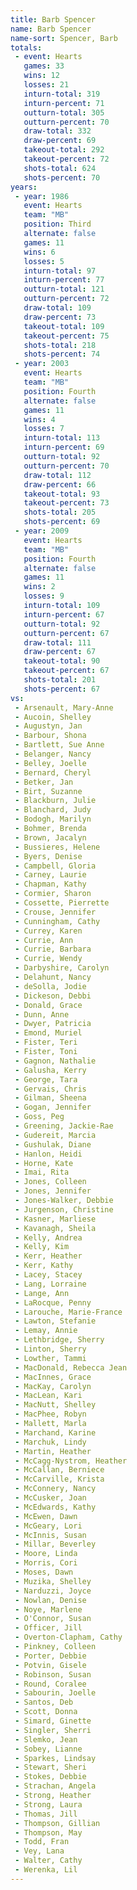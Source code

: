 ```yaml
---
title: Barb Spencer
name: Barb Spencer
name-sort: Spencer, Barb
totals:
 - event: Hearts
   games: 33
   wins: 12
   losses: 21
   inturn-total: 319
   inturn-percent: 71
   outturn-total: 305
   outturn-percent: 70
   draw-total: 332
   draw-percent: 69
   takeout-total: 292
   takeout-percent: 72
   shots-total: 624
   shots-percent: 70
years:
 - year: 1986
   event: Hearts
   team: "MB"
   position: Third
   alternate: false
   games: 11
   wins: 6
   losses: 5
   inturn-total: 97
   inturn-percent: 77
   outturn-total: 121
   outturn-percent: 72
   draw-total: 109
   draw-percent: 73
   takeout-total: 109
   takeout-percent: 75
   shots-total: 218
   shots-percent: 74
 - year: 2003
   event: Hearts
   team: "MB"
   position: Fourth
   alternate: false
   games: 11
   wins: 4
   losses: 7
   inturn-total: 113
   inturn-percent: 69
   outturn-total: 92
   outturn-percent: 70
   draw-total: 112
   draw-percent: 66
   takeout-total: 93
   takeout-percent: 73
   shots-total: 205
   shots-percent: 69
 - year: 2009
   event: Hearts
   team: "MB"
   position: Fourth
   alternate: false
   games: 11
   wins: 2
   losses: 9
   inturn-total: 109
   inturn-percent: 67
   outturn-total: 92
   outturn-percent: 67
   draw-total: 111
   draw-percent: 67
   takeout-total: 90
   takeout-percent: 67
   shots-total: 201
   shots-percent: 67
vs:
 - Arsenault, Mary-Anne
 - Aucoin, Shelley
 - Augustyn, Jan
 - Barbour, Shona
 - Bartlett, Sue Anne
 - Belanger, Nancy
 - Belley, Joelle
 - Bernard, Cheryl
 - Betker, Jan
 - Birt, Suzanne
 - Blackburn, Julie
 - Blanchard, Judy
 - Bodogh, Marilyn
 - Bohmer, Brenda
 - Brown, Jacalyn
 - Bussieres, Helene
 - Byers, Denise
 - Campbell, Gloria
 - Carney, Laurie
 - Chapman, Kathy
 - Cormier, Sharon
 - Cossette, Pierrette
 - Crouse, Jennifer
 - Cunningham, Cathy
 - Currey, Karen
 - Currie, Ann
 - Currie, Barbara
 - Currie, Wendy
 - Darbyshire, Carolyn
 - Delahunt, Nancy
 - deSolla, Jodie
 - Dickeson, Debbi
 - Donald, Grace
 - Dunn, Anne
 - Dwyer, Patricia
 - Emond, Muriel
 - Fister, Teri
 - Fister, Toni
 - Gagnon, Nathalie
 - Galusha, Kerry
 - George, Tara
 - Gervais, Chris
 - Gilman, Sheena
 - Gogan, Jennifer
 - Goss, Peg
 - Greening, Jackie-Rae
 - Gudereit, Marcia
 - Gushulak, Diane
 - Hanlon, Heidi
 - Horne, Kate
 - Imai, Rita
 - Jones, Colleen
 - Jones, Jennifer
 - Jones-Walker, Debbie
 - Jurgenson, Christine
 - Kasner, Marliese
 - Kavanagh, Sheila
 - Kelly, Andrea
 - Kelly, Kim
 - Kerr, Heather
 - Kerr, Kathy
 - Lacey, Stacey
 - Lang, Lorraine
 - Lange, Ann
 - LaRocque, Penny
 - Larouche, Marie-France
 - Lawton, Stefanie
 - Lemay, Annie
 - Lethbridge, Sherry
 - Linton, Sherry
 - Lowther, Tammi
 - MacDonald, Rebecca Jean
 - MacInnes, Grace
 - MacKay, Carolyn
 - MacLean, Kari
 - MacNutt, Shelley
 - MacPhee, Robyn
 - Mallett, Marla
 - Marchand, Karine
 - Marchuk, Lindy
 - Martin, Heather
 - McCagg-Nystrom, Heather
 - McCallan, Berniece
 - McCarville, Krista
 - McConnery, Nancy
 - McCusker, Joan
 - McEdwards, Kathy
 - McEwen, Dawn
 - McGeary, Lori
 - McInnis, Susan
 - Millar, Beverley
 - Moore, Linda
 - Morris, Cori
 - Moses, Dawn
 - Muzika, Shelley
 - Narduzzi, Joyce
 - Nowlan, Denise
 - Noye, Marlene
 - O'Connor, Susan
 - Officer, Jill
 - Overton-Clapham, Cathy
 - Pinkney, Colleen
 - Porter, Debbie
 - Potvin, Gisele
 - Robinson, Susan
 - Round, Coralee
 - Sabourin, Joelle
 - Santos, Deb
 - Scott, Donna
 - Simard, Ginette
 - Singler, Sherri
 - Slemko, Jean
 - Sobey, Lianne
 - Sparkes, Lindsay
 - Stewart, Sheri
 - Stokes, Debbie
 - Strachan, Angela
 - Strong, Heather
 - Strong, Laura
 - Thomas, Jill
 - Thompson, Gillian
 - Thompson, May
 - Todd, Fran
 - Vey, Lana
 - Walter, Cathy
 - Werenka, Lil
---
```

